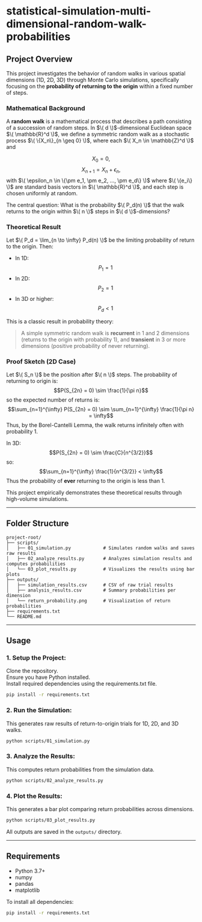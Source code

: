 # statistical-simulation-multi-dimensional-random-walk-probabilities

## Project Overview

This project investigates the behavior of random walks in various spatial dimensions (1D, 2D, 3D) through Monte Carlo simulations, specifically focusing on the **probability of returning to the origin** within a fixed number of steps.

### Mathematical Background

A **random walk** is a mathematical process that describes a path consisting of a succession of random steps. In $\( d \)$-dimensional Euclidean space $\( \mathbb{R}^d \)$, we define a symmetric random walk as a stochastic process $\( \{X_n\}_{n \geq 0} \)$, where each $\( X_n \in \mathbb{Z}^d \)$ and

$$X_0 = 0,$$
$$X_{n+1} = X_n + \epsilon_n,$$
with $\( \epsilon_n \in \{\pm e_1, \pm e_2, ..., \pm e_d\} \)$ where $\( \{e_i\} \)$ are standard basis vectors in $\( \mathbb{R}^d \)$, and each step is chosen uniformly at random.

The central question: What is the probability $\( P_d(n) \)$ that the walk returns to the origin within $\( n \)$ steps in $\( d \)$-dimensions?

### Theoretical Result

Let $\( P_d = \lim_{n \to \infty} P_d(n) \)$ be the limiting probability of return to the origin. Then:

- In 1D: $$P_1 = 1$$
- In 2D: $$P_2 = 1$$
- In 3D or higher: $$P_d < 1$$

This is a classic result in probability theory:

> A simple symmetric random walk is **recurrent** in 1 and 2 dimensions (returns to the origin with probability 1), and **transient** in 3 or more dimensions (positive probability of never returning).

### Proof Sketch (2D Case)
Let $\( S_n \)$ be the position after $\( n \)$ steps. The probability of returning to origin is:
$$P(S_{2n} = 0) \sim \frac{1}{\pi n}$$
so the expected number of returns is:
$$\sum_{n=1}^{\infty} P(S_{2n} = 0) \sim \sum_{n=1}^{\infty} \frac{1}{\pi n} = \infty$$
Thus, by the Borel-Cantelli Lemma, the walk returns infinitely often with probability 1.

In 3D:
$$P(S_{2n} = 0) \sim \frac{C}{n^{3/2}}$$
so:
$$\sum_{n=1}^{\infty} \frac{1}{n^{3/2}} < \infty$$
Thus the probability of **ever** returning to the origin is less than 1.

This project empirically demonstrates these theoretical results through high-volume simulations.

---

## Folder Structure

```
project-root/
├── scripts/
│   ├── 01_simulation.py            # Simulates random walks and saves raw results
│   ├── 02_analyze_results.py       # Analyzes simulation results and computes probabilities
│   └── 03_plot_results.py          # Visualizes the results using bar plots
├── outputs/
│   ├── simulation_results.csv      # CSV of raw trial results
│   ├── analysis_results.csv        # Summary probabilities per dimension
│   └── return_probability.png      # Visualization of return probabilities
├── requirements.txt
└── README.md
```

---

## Usage

### 1. Setup the Project:
Clone the repository.  
Ensure you have Python installed.  
Install required dependencies using the requirements.txt file.
```bash
pip install -r requirements.txt
```

### 2. Run the Simulation:
This generates raw results of return-to-origin trials for 1D, 2D, and 3D walks.
```bash
python scripts/01_simulation.py
```

### 3. Analyze the Results:
This computes return probabilities from the simulation data.
```bash
python scripts/02_analyze_results.py
```

### 4. Plot the Results:
This generates a bar plot comparing return probabilities across dimensions.
```bash
python scripts/03_plot_results.py
```

All outputs are saved in the `outputs/` directory.

---

## Requirements

- Python 3.7+
- numpy
- pandas
- matplotlib

To install all dependencies:
```bash
pip install -r requirements.txt
```